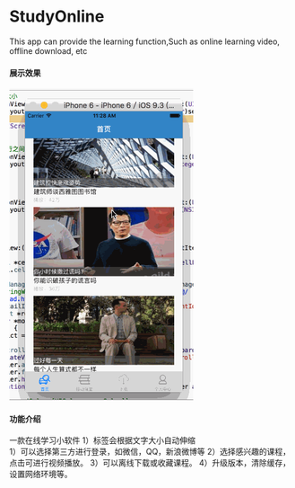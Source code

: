 # StudyOnline
This app can provide the learning function,Such as online learning video, offline download, etc


#### 展示效果
![Aaron Swartz](https://github.com/DongDongDongDong/StudyOnline/blob/master/sudyOnline/gif/example.gif?raw=true)

#### 功能介绍
一款在线学习小软件
1）标签会根据文字大小自动伸缩   
1）可以选择第三方进行登录，如微信，QQ，新浪微博等
2）选择感兴趣的课程，点击可进行视频播放。 
3）可以离线下载或收藏课程。
4）升级版本，清除缓存，设置网络环境等。  



